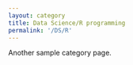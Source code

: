 ```yaml
---
layout: category
title: Data Science/R programming
permalink: '/DS/R'
---
```


Another sample category page.
